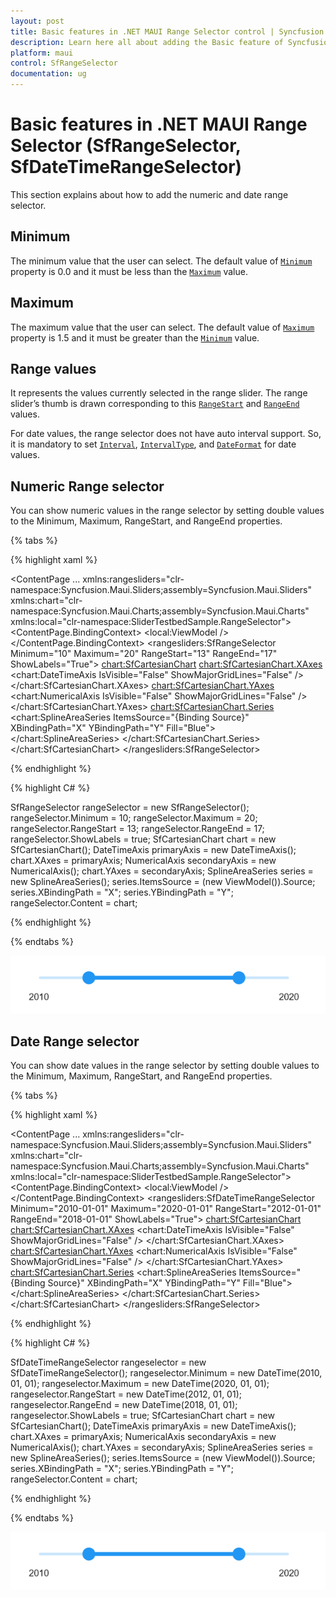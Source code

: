 ```yaml
---
layout: post
title: Basic features in .NET MAUI Range Selector control | Syncfusion
description: Learn here all about adding the Basic feature of Syncfusion .NET MAUI Range Selector (SfRangeSelector) control and more.
platform: maui
control: SfRangeSelector
documentation: ug
---
```


# Basic features  in .NET MAUI Range Selector (SfRangeSelector, SfDateTimeRangeSelector)

This section explains about how to add the numeric and date range selector.

## Minimum

The minimum value that the user can select. The default value of [`Minimum`](https://help.syncfusion.com/cr/maui/Syncfusion.Maui.Sliders.SliderBase.html#Syncfusion_Maui_Sliders_SliderBase_Minimum) property is 0.0 and it must be less than the [`Maximum`](https://help.syncfusion.com/cr/maui/Syncfusion.Maui.Sliders.SliderBase.html#Syncfusion_Maui_Sliders_SliderBase_Maximum) value.

## Maximum

The maximum value that the user can select. The default value of [`Maximum`](https://help.syncfusion.com/cr/maui/Syncfusion.Maui.Sliders.SliderBase.html#Syncfusion_Maui_Sliders_SliderBase_Maximum) property is 1.5 and it must be greater than the [`Minimum`](https://help.syncfusion.com/cr/maui/Syncfusion.Maui.Sliders.SliderBase.html#Syncfusion_Maui_Sliders_SliderBase_Minimum) value.

## Range values

It represents the values currently selected in the range slider. The range slider’s thumb is drawn corresponding to this [`RangeStart`](https://help.syncfusion.com/cr/maui/Syncfusion.Maui.Sliders.SfRangeSlider.html#Syncfusion_Maui_Sliders_SfRangeSlider_RangeStart) and [`RangeEnd`](https://help.syncfusion.com/cr/maui/Syncfusion.Maui.Sliders.SfRangeSlider.html#Syncfusion_Maui_Sliders_SfRangeSlider_RangeEnd) values.

For date values, the range selector does not have auto interval support. So, it is mandatory to set [`Interval`](https://help.syncfusion.com/cr/maui/Syncfusion.Maui.Sliders.SliderBase.html?tabs=tabid-1#Syncfusion_Maui_Sliders_SliderBase_Interval), [`IntervalType`](https://help.syncfusion.com/cr/maui/Syncfusion.Maui.Sliders.SliderBase.html#Syncfusion_Maui_Sliders_SliderBase_DateIntervalType), and [`DateFormat`](https://help.syncfusion.com/cr/maui/Syncfusion.Maui.Sliders.SliderBase.html#Syncfusion_Maui_Sliders_SliderBase_DateFormat) for date values.

## Numeric Range selector

You can show numeric values in the range selector by setting double values to the Minimum, Maximum, RangeStart, and RangeEnd properties.

{% tabs %}

{% highlight xaml %}

<ContentPage 
             ...
             xmlns:rangesliders="clr-namespace:Syncfusion.Maui.Sliders;assembly=Syncfusion.Maui.Sliders"
             xmlns:chart="clr-namespace:Syncfusion.Maui.Charts;assembly=Syncfusion.Maui.Charts"
             xmlns:local="clr-namespace:SliderTestbedSample.RangeSelector">
    <ContentPage.BindingContext>
        <local:ViewModel />
    </ContentPage.BindingContext>
    <rangesliders:SfRangeSelector Minimum="10"
                                 Maximum="20"
                                 RangeStart="13"
                                 RangeEnd="17"
                                 ShowLabels="True">
            <chart:SfCartesianChart>
                <chart:SfCartesianChart.XAxes>
                    <chart:DateTimeAxis IsVisible="False"
                                        ShowMajorGridLines="False" />
                </chart:SfCartesianChart.XAxes>
                <chart:SfCartesianChart.YAxes>
                    <chart:NumericalAxis IsVisible="False"
                                         ShowMajorGridLines="False" />
                </chart:SfCartesianChart.YAxes>
                <chart:SfCartesianChart.Series>
                    <chart:SplineAreaSeries ItemsSource="{Binding Source}"
                                            XBindingPath="X"
                                            YBindingPath="Y"
                                            Fill="Blue">
                    </chart:SplineAreaSeries>
                </chart:SfCartesianChart.Series>
            </chart:SfCartesianChart>
        </rangesliders:SfRangeSelector>
</ContentPage>
 
{% endhighlight %}

{% highlight C# %}

SfRangeSelector rangeSelector = new SfRangeSelector();
rangeSelector.Minimum = 10;
rangeSelector.Maximum = 20;
rangeSelector.RangeStart = 13;
rangeSelector.RangeEnd = 17;
rangeSelector.ShowLabels = true;
SfCartesianChart chart = new SfCartesianChart();
DateTimeAxis primaryAxis = new DateTimeAxis();
chart.XAxes = primaryAxis;
NumericalAxis secondaryAxis = new NumericalAxis();
chart.YAxes = secondaryAxis;
SplineAreaSeries series = new SplineAreaSeries();
series.ItemsSource = (new ViewModel()).Source;
series.XBindingPath = "X";
series.YBindingPath = "Y";
rangeSelector.Content = chart;

{% endhighlight %}

{% endtabs %}

![RangeSelector date label](images/basic-features/date-labels.png)

## Date Range selector

You can show date values in the range selector by setting double values to the Minimum, Maximum, RangeStart, and RangeEnd properties.

{% tabs %}

{% highlight xaml %}

<ContentPage 
             ...
             xmlns:rangesliders="clr-namespace:Syncfusion.Maui.Sliders;assembly=Syncfusion.Maui.Sliders"
             xmlns:chart="clr-namespace:Syncfusion.Maui.Charts;assembly=Syncfusion.Maui.Charts"
             xmlns:local="clr-namespace:SliderTestbedSample.RangeSelector">
    <ContentPage.BindingContext>
        <local:ViewModel />
    </ContentPage.BindingContext>
    <rangesliders:SfDateTimeRangeSelector Minimum="2010-01-01" 
                                          Maximum="2020-01-01" 
                                          RangeStart="2012-01-01" 
                                          RangeEnd="2018-01-01" 
                                          ShowLabels="True">
            <chart:SfCartesianChart>
                <chart:SfCartesianChart.XAxes>
                    <chart:DateTimeAxis IsVisible="False"
                                        ShowMajorGridLines="False" />
                </chart:SfCartesianChart.XAxes>
                <chart:SfCartesianChart.YAxes>
                    <chart:NumericalAxis IsVisible="False"
                                         ShowMajorGridLines="False" />
                </chart:SfCartesianChart.YAxes>
                <chart:SfCartesianChart.Series>
                    <chart:SplineAreaSeries ItemsSource="{Binding Source}"
                                            XBindingPath="X"
                                            YBindingPath="Y"
                                            Fill="Blue">
                    </chart:SplineAreaSeries>
                </chart:SfCartesianChart.Series>
            </chart:SfCartesianChart>
        </rangesliders:SfRangeSelector>
</ContentPage>
 
{% endhighlight %}

{% highlight C# %}

SfDateTimeRangeSelector rangeselector = new SfDateTimeRangeSelector();
rangeselector.Minimum = new DateTime(2010, 01, 01);
rangeselector.Maximum = new DateTime(2020, 01, 01);
rangeselector.RangeStart = new DateTime(2012, 01, 01);
rangeselector.RangeEnd = new DateTime(2018, 01, 01);
rangeselector.ShowLabels = true;
SfCartesianChart chart = new SfCartesianChart();
DateTimeAxis primaryAxis = new DateTimeAxis();
chart.XAxes = primaryAxis;
NumericalAxis secondaryAxis = new NumericalAxis();
chart.YAxes = secondaryAxis;
SplineAreaSeries series = new SplineAreaSeries();
series.ItemsSource = (new ViewModel()).Source;
series.XBindingPath = "X";
series.YBindingPath = "Y";
rangeSelector.Content = chart;

{% endhighlight %}

{% endtabs %}

![RangeSelector date label](images/basic-features/date-labels.png)

